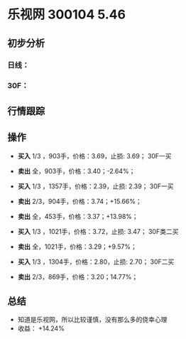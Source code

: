 # 乐视网 300104 5.46
## 初步分析
### 日线：
  
### 30F：
  
## 行情跟踪
  
## 操作
  - **买入** 1/3 ，903手，价格：3.69，止损: 3.69； 30F一买
  - **卖出** 全，903手，价格：3.40；-2.64%；

  - **买入** 1/3 ，1357手，价格：2.39，止损: 2.39； 30F一买
  - **卖出** 2/3，904手，价格：3.74；+15.66%；
  - **卖出** 全，453手，价格：3.37；+13.98%；

  - **买入** 1/3 ，1021手，价格：3.72，止损: 3.47； 30F类二买
  - **卖出** 全，1021手，价格：3.29；+9.57%；

  - **买入** 1/3 ，1304手，价格：2.80，止损: 2.70； 30F二买
  - **卖出** 2/3，869手，价格：3.20；14.77%；

## 总结
  - 知道是乐视网，所以比较谨慎，没有那么多的侥幸心理
  - 收益： +14.24%
  